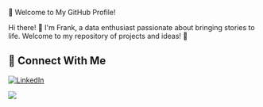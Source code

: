 🌟 Welcome to My GitHub Profile!

Hi there! 👋 I'm Frank, a data enthusiast passionate about bringing stories to life. Welcome to my repository of projects and ideas! 🚀


## 💬 Connect With Me

[![LinkedIn](https://img.shields.io/badge/LinkedIn-0077B5?style=for-the-badge&logo=linkedin&logoColor=white)](https://www.linkedin.com/in/mlfrnk/)


![](https://komarev.com/ghpvc/?username=mandele1999)

<!---
mandele1999/mandele1999 is a ✨ special ✨ repository because its `README.md` (this file) appears on your GitHub profile.
You can click the Preview link to take a look at your changes.
--->
